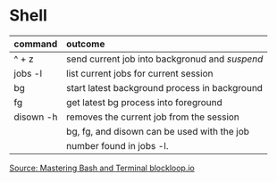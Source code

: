# Shell

| command   | outcome                                        |
| :-------- | :--------------------------------------------- |
| ^ + z     | send current job into backgronud and _suspend_ |
| jobs -l   | list current jobs for current session          |
| bg        | start latest background process in background  |
| fg        | get latest bg process into foreground          |
| disown -h | removes the current job from the session       |
|           | bg, fg, and disown can be used with the job    |
|           | number found in jobs -l.                       |

[Source: Mastering Bash and Terminal blockloop.io](https://www.blockloop.io/mastering-bash-and-terminal)
